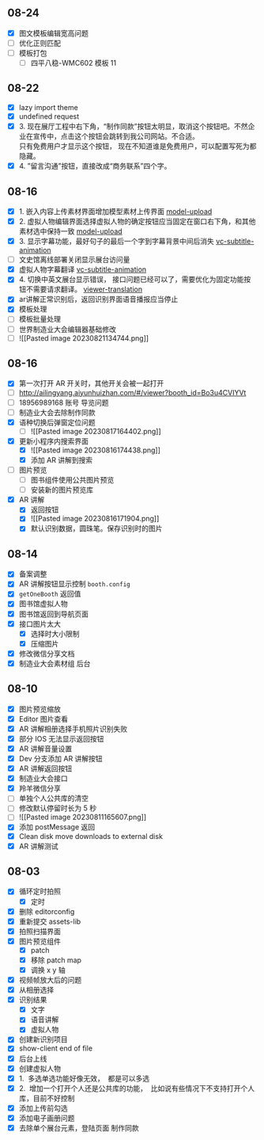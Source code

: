## 08-24

- [x] 图文模板编辑宽高问题
- [ ] 优化正则匹配
- [ ] 模板打包
	- [ ] 四平八稳-WMC602 模板 11
## 08-22

- [x] lazy import theme
- [x] undefined request
- [x] 3. 现在展厅工程中右下角，“制作同款”按钮太明显，取消这个按钮吧。不然企业在宣传中，点击这个按钮会跳转到我公司网站。不合适。  
只有免费用户才显示这个按钮， 现在不知道谁是免费用户，可以配置写死为都隐藏。  
- [x] 4. ”留言沟通”按钮，直接改成“商务联系”四个字。
## 08-16

- [x] 1. 嵌入内容上传素材界面增加模型素材上传界面  [model-upload](http://192.168.1.22/yunhuizhan/frontend/show-client/-/commits/feature/model-upload)
- [x] 2. 虚拟人物编辑界面选择虚拟人物的确定按钮应当固定在窗口右下角，和其他素材选中保持一致  [model-upload](http://192.168.1.22/yunhuizhan/frontend/show-client/-/commits/feature/model-upload)
- [x] 3. 显示字幕功能，最好句子的最后一个字到字幕背景中间后消失 [vc-subtitle-animation](http://192.168.1.22/yunhuizhan/frontend/show-client/-/commits/fix/vc-subtitle-animation)  
- [ ] 文史馆离线部署关闭显示展台访问量
- [x] 虚拟人物字幕翻译 [vc-subtitle-animation](http://192.168.1.22/yunhuizhan/frontend/show-client/-/commits/fix/vc-subtitle-animation)  
- [x] 4. 切换中英文展台显示错误， 接口问题已经可以了，需要优化为固定功能按钮不需要请求翻译。 [viewer-translation](http://192.168.1.22/yunhuizhan/frontend/show-client/-/commits/fix/viewer-translation)
- [x] ar讲解正常识别后，返回识别界面语音播报应当停止
- [x] 模板处理
- [ ] 模板批量处理
- [ ] 世界制造业大会编辑器基础修改
- [ ] ![[Pasted image 20230821134744.png]]
## 08-16

- [x] 第一次打开 AR 开关时，其他开关会被一起打开
- [ ] http://ailingyang.aiyunhuizhan.com/#/viewer?booth_id=Bo3u4CVIYVt
- [ ] 18956989168 账号 导览问题
- [ ] 制造业大会去除制作同款
- [x] 语种切换后弹窗定位问题
	- [ ] ![[Pasted image 20230817164402.png]]
- [x] 更新小程序内搜索界面
	- [x] ![[Pasted image 20230816174438.png]]
	- [x] 添加 AR 讲解到搜索
- [ ] 图片预览
	- [ ] 图书组件使用公共图片预览
	- [ ] 安装新的图片预览库
- [x] AR 讲解
	- [x] 返回按钮
	- [x] ![[Pasted image 20230816171904.png]]
	- [x] 默认识别数据，圆珠笔。保存识别时的图片
## 08-14

- [x] 备案调整
- [x] AR 讲解按钮显示控制 `booth.config`
- [x] `getOneBooth` 返回值
- [x] 图书馆虚拟人物
- [x] 图书馆返回到导航页面
- [x] 接口图片太大
	- [x] 选择时大小限制
	- [x] 压缩图片
- [x] 修改微信分享文档
- [x] 制造业大会素材组 后台
## 08-10

- [x] 图片预览缩放
- [x] Editor 图片查看
- [x] AR 讲解相册选择手机照片识别失败
- [x] 部分 IOS 无法显示返回按钮
- [x] AR 讲解音量设置
- [x] Dev 分支添加 AR 讲解按钮
- [x] AR 讲解返回按钮
- [x] 制造业大会接口
- [x] 羚羊微信分享
- [ ] 单独个人公共库的清空
- [ ] 修改默认停留时长为 5 秒
- [ ] ![[Pasted image 20230811165607.png]]
- [x] 添加 postMessage 返回
- [x] Clean disk move downloads to external disk
- [x] AR 讲解测试
## 08-03

- [x] 循环定时拍照
  - [x] 定时
- [x] 删除 editorconfig
- [x] 重新提交 assets-lib
- [x] 拍照扫描界面
- [x] 图片预览组件
  - [x] patch
  - [x] 移除 patch map
  - [x] 调换 x y 轴
- [x] 视频帧放大后的问题
- [x] 从相册选择
- [x] 识别结果
	- [x] 文字
	- [x] 语音讲解
	- [x] 虚拟人物
- [x] 创建新识别项目
- [x] show-client end of file
- [x] 后台上线
- [x] 创建虚拟人物
- [x] 1.  多选单选功能好像无效，  都是可以多选
- [x] 2.  增加一个打开个人还是公共库的功能，  比如说有些情况下不支持打开个人库，目前不好控制
- [x] 添加上传前勾选
- [x] 添加电子画册问题
- [x] 去除单个展台元素，登陆页面 制作同款
